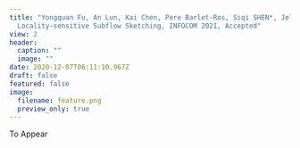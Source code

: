 ```yaml
---
title: "Yongquan Fu, An Lun, Kai Chen, Pere Barlet-Ros, Siqi SHEN*, Jellyfish:
  Locality-sensitive Subflow Sketching, INFOCOM 2021, Accepted"
view: 2
header:
  caption: ""
  image: ""
date: 2020-12-07T06:11:10.967Z
draft: false
featured: false
image:
  filename: feature.png
  preview_only: true
---
```

To Appear